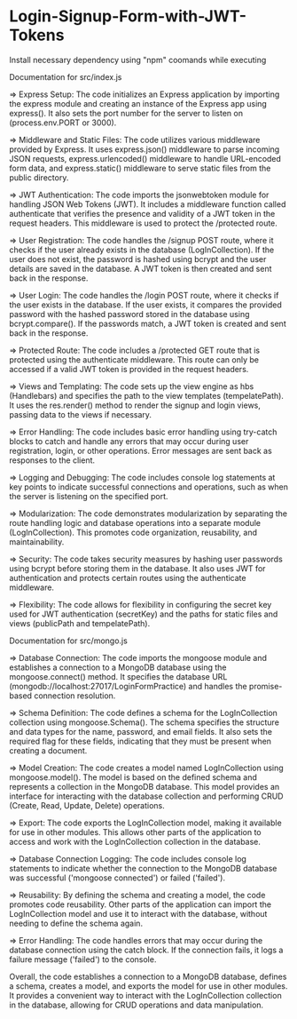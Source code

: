 # Login-Signup-Form-with-JWT-Tokens

Install necessary dependency using "npm" coomands while executing

Documentation for src/index.js

=> Express Setup: The code initializes an Express application by importing the express module and creating an instance of the Express app using express(). It also sets the port number for the server to listen on (process.env.PORT or 3000).

=> Middleware and Static Files: The code utilizes various middleware provided by Express. It uses express.json() middleware to parse incoming JSON requests, express.urlencoded() middleware to handle URL-encoded form data, and express.static() middleware to serve static files from the public directory.

=> JWT Authentication: The code imports the jsonwebtoken module for handling JSON Web Tokens (JWT). It includes a middleware function called authenticate that verifies the presence and validity of a JWT token in the request headers. This middleware is used to protect the /protected route.

=> User Registration: The code handles the /signup POST route, where it checks if the user already exists in the database (LogInCollection). If the user does not exist, the password is hashed using bcrypt and the user details are saved in the database. A JWT token is then created and sent back in the response.

=> User Login: The code handles the /login POST route, where it checks if the user exists in the database. If the user exists, it compares the provided password with the hashed password stored in the database using bcrypt.compare(). If the passwords match, a JWT token is created and sent back in the response.

=> Protected Route: The code includes a /protected GET route that is protected using the authenticate middleware. This route can only be accessed if a valid JWT token is provided in the request headers.

=> Views and Templating: The code sets up the view engine as hbs (Handlebars) and specifies the path to the view templates (tempelatePath). It uses the res.render() method to render the signup and login views, passing data to the views if necessary.

=> Error Handling: The code includes basic error handling using try-catch blocks to catch and handle any errors that may occur during user registration, login, or other operations. Error messages are sent back as responses to the client.

=> Logging and Debugging: The code includes console log statements at key points to indicate successful connections and operations, such as when the server is listening on the specified port.

=> Modularization: The code demonstrates modularization by separating the route handling logic and database operations into a separate module (LogInCollection). This promotes code organization, reusability, and maintainability.

=> Security: The code takes security measures by hashing user passwords using bcrypt before storing them in the database. It also uses JWT for authentication and protects certain routes using the authenticate middleware.

=> Flexibility: The code allows for flexibility in configuring the secret key used for JWT authentication (secretKey) and the paths for static files and views (publicPath and tempelatePath).


Documentation for src/mongo.js

=> Database Connection: The code imports the mongoose module and establishes a connection to a MongoDB database using the mongoose.connect() method. It specifies the database URL (mongodb://localhost:27017/LoginFormPractice) and handles the promise-based connection resolution.

=> Schema Definition: The code defines a schema for the LogInCollection collection using mongoose.Schema(). The schema specifies the structure and data types for the name, password, and email fields. It also sets the required flag for these fields, indicating that they must be present when creating a document.

=> Model Creation: The code creates a model named LogInCollection using mongoose.model(). The model is based on the defined schema and represents a collection in the MongoDB database. This model provides an interface for interacting with the database collection and performing CRUD (Create, Read, Update, Delete) operations.

=> Export: The code exports the LogInCollection model, making it available for use in other modules. This allows other parts of the application to access and work with the LogInCollection collection in the database.

=> Database Connection Logging: The code includes console log statements to indicate whether the connection to the MongoDB database was successful ('mongoose connected') or failed ('failed').

=> Reusability: By defining the schema and creating a model, the code promotes code reusability. Other parts of the application can import the LogInCollection model and use it to interact with the database, without needing to define the schema again.

=> Error Handling: The code handles errors that may occur during the database connection using the catch block. If the connection fails, it logs a failure message ('failed') to the console.

Overall, the code establishes a connection to a MongoDB database, defines a schema, creates a model, and exports the model for use in other modules. 
It provides a convenient way to interact with the LogInCollection collection in the database, allowing for CRUD operations and data manipulation.


